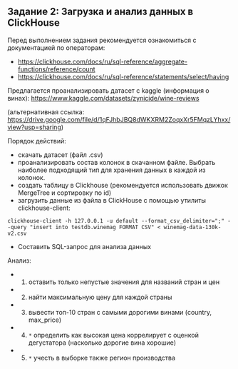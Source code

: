 ## Задание 2: Загрузка и анализ данных в ClickHouse

Перед выполнением задания рекомендуется ознакомиться с документацией по операторам:
- https://clickhouse.com/docs/ru/sql-reference/aggregate-functions/reference/count
- https://clickhouse.com/docs/ru/sql-reference/statements/select/having

Предлагается проанализировать датасет с kaggle (информация о винах): https://www.kaggle.com/datasets/zynicide/wine-reviews

(альтернативная ссылка: https://drive.google.com/file/d/1qFJhbJBQ8dWKXRM2ZoqxXr5FMqzLYhxx/view?usp=sharing)

Порядок действий:
- скачать датасет (файл .csv)
- проанализировать состав колонок в скачанном файле. Выбрать наиболее подходящий тип для хранения данных в каждой из колонок.
- создать таблицу в Clickhouse (рекомендуется использовать движок MergeTree и сортировку по id)
- загрузить данные из файла в ClickHouse с помощью утилиты clickhouse-client:
```shell
clickhouse-client -h 127.0.0.1 -u default --format_csv_delimiter=";" --query "insert into testdb.winemag FORMAT CSV" < winemag-data-130k-v2.csv
```
- Составить SQL-запрос для анализа данных

Анализ: 
- 1. оставить только непустые значения для названий стран и цен
- 2. найти максимальную цену для каждой страны
- 3. вывести топ-10 стран с самыми дорогими винами (country, max_price)
- 4. `*` определить как высокая цена коррелирует с оценкой дегустатора (насколько дорогие вина хорошие)
- 5. `*` учесть в выборке также регион производства
